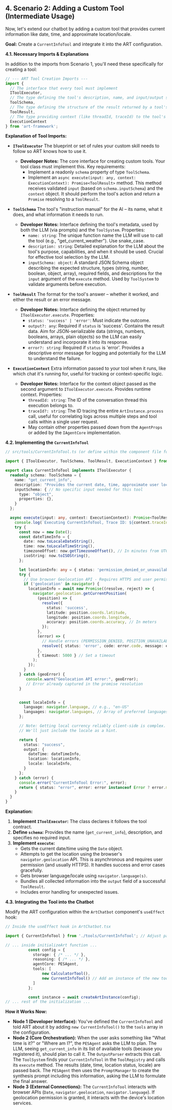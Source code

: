 ## 4. Scenario 2: Adding a Custom Tool (Intermediate Usage)

Now, let's extend our chatbot by adding a custom tool that provides current information like date, time, and approximate location/locale.

**Goal:** Create a `CurrentInfoTool` and integrate it into the ART configuration.

**4.1. Necessary Imports & Explanations**

In addition to the imports from Scenario 1, you'll need these specifically for creating a tool:

```typescript
// --- ART Tool Creation Imports ---
import {
  // The interface that every tool must implement
  IToolExecutor,
  // The type defining the tool's description, name, and input/output schemas
  ToolSchema,
  // The type defining the structure of the result returned by a tool's execute method
  ToolResult,
  // The type providing context (like threadId, traceId) to the tool's execute method
  ExecutionContext
} from 'art-framework';
```

**Explanation of Tool Imports:**

*   **`IToolExecutor`**
    The blueprint or set of rules your custom skill needs to follow so ART knows how to use it.
    *   **Developer Notes:** The core interface for creating custom tools. Your tool class must implement this. Key requirements:
        *   Implement a readonly `schema` property of type `ToolSchema`.
        *   Implement an `async execute(input: any, context: ExecutionContext): Promise<ToolResult>` method. This method receives validated `input` (based on `schema.inputSchema`) and the `context` object. It should perform the tool's action and return a `Promise` resolving to a `ToolResult`.

*   **`ToolSchema`**
    The tool's "instruction manual" for the AI – its name, what it does, and what information it needs to run.
    *   **Developer Notes:** Interface defining the tool's metadata, used by both the LLM (via prompts) and the `ToolSystem`. Properties:
        *   `name: string`: The unique function name the LLM will use to call the tool (e.g., "get_current_weather"). Use snake_case.
        *   `description: string`: Detailed explanation for the LLM about the tool's purpose, capabilities, and when it should be used. Crucial for effective tool selection by the LLM.
        *   `inputSchema: object`: A standard JSON Schema object describing the expected structure, types (string, number, boolean, object, array), required fields, and descriptions for the `input` argument of the `execute` method. Used by `ToolSystem` to validate arguments before execution.

*   **`ToolResult`**
    The format for the tool's answer – whether it worked, and either the result or an error message.
    *   **Developer Notes:** Interface defining the object returned by `IToolExecutor.execute`. Properties:
        *   `status: 'success' | 'error'`: Must indicate the outcome.
        *   `output?: any`: Required if `status` is 'success'. Contains the result data. Aim for JSON-serializable data (strings, numbers, booleans, arrays, plain objects) so the LLM can easily understand and incorporate it into its response.
        *   `error?: string`: Required if `status` is 'error'. Provides a descriptive error message for logging and potentially for the LLM to understand the failure.

*   **`ExecutionContext`**
    Extra information passed to your tool when it runs, like which chat it's running for, useful for tracking or context-specific logic.
    *   **Developer Notes:** Interface for the context object passed as the second argument to `IToolExecutor.execute`. Provides runtime context. Properties:
        *   `threadId: string`: The ID of the conversation thread this execution belongs to.
        *   `traceId?: string`: The ID tracing the entire `ArtInstance.process` call, useful for correlating logs across multiple steps and tool calls within a single user request.
        *   May contain other properties passed down from the `AgentProps` or added by the `IAgentCore` implementation.

**4.2. Implementing the `CurrentInfoTool`**

```typescript
// src/tools/CurrentInfoTool.ts (or define within the component file for simplicity)

import { IToolExecutor, ToolSchema, ToolResult, ExecutionContext } from 'art-framework';

export class CurrentInfoTool implements IToolExecutor {
  readonly schema: ToolSchema = {
    name: "get_current_info",
    description: "Provides the current date, time, approximate user location (requires permission), and browser language/locale.",
    inputSchema: { // No specific input needed for this tool
      type: "object",
      properties: {},
    }
  };

  async execute(input: any, context: ExecutionContext): Promise<ToolResult> {
    console.log(`Executing CurrentInfoTool, Trace ID: ${context.traceId}`);
    try {
      const now = new Date();
      const dateTimeInfo = {
        date: now.toLocaleDateString(),
        time: now.toLocaleTimeString(),
        timezoneOffset: now.getTimezoneOffset(), // In minutes from UTC
        isoString: now.toISOString(),
      };

      let locationInfo: any = { status: 'permission_denied_or_unavailable' };
      try {
        // Use browser Geolocation API - Requires HTTPS and user permission
        if ('geolocation' in navigator) {
          locationInfo = await new Promise((resolve, reject) => {
            navigator.geolocation.getCurrentPosition(
              (position) => {
                resolve({
                  status: 'success',
                  latitude: position.coords.latitude,
                  longitude: position.coords.longitude,
                  accuracy: position.coords.accuracy, // In meters
                });
              },
              (error) => {
                // Handle errors (PERMISSION_DENIED, POSITION_UNAVAILABLE, TIMEOUT)
                resolve({ status: 'error', code: error.code, message: error.message });
              },
              { timeout: 5000 } // Set a timeout
            );
          });
        }
      } catch (geoError) {
         console.warn("Geolocation API error:", geoError);
         // Error already captured in the promise resolution
      }


      const localeInfo = {
        language: navigator.language, // e.g., "en-US"
        languages: navigator.languages, // Array of preferred languages
      };

      // Note: Getting local currency reliably client-side is complex.
      // We'll just include the locale as a hint.

      return {
        status: "success",
        output: {
          dateTime: dateTimeInfo,
          location: locationInfo,
          locale: localeInfo,
        }
      };
    } catch (error) {
      console.error("CurrentInfoTool Error:", error);
      return { status: "error", error: error instanceof Error ? error.message : "Unknown error fetching current info" };
    }
  }
}
```

**Explanation:**

1.  **Implement `IToolExecutor`:** The class declares it follows the tool contract.
2.  **Define `schema`:** Provides the name (`get_current_info`), description, and specifies no required input.
3.  **Implement `execute`:**
    *   Gets the current date/time using the `Date` object.
    *   Attempts to get the location using the browser's `navigator.geolocation` API. This is asynchronous and requires user permission (and usually HTTPS). It handles success and error cases gracefully.
    *   Gets browser language/locale using `navigator.language(s)`.
    *   Bundles all collected information into the `output` field of a successful `ToolResult`.
    *   Includes error handling for unexpected issues.

**4.3. Integrating the Tool into the Chatbot**

Modify the ART configuration within the `ArtChatbot` component's `useEffect` hook:

```typescript jsx
// Inside the useEffect hook in ArtChatbot.tsx

import { CurrentInfoTool } from './tools/CurrentInfoTool'; // Adjust path if needed

// ... inside initializeArt function ...
          const config = {
            storage: { /* ... */ },
            reasoning: { /* ... */ },
            agentCore: PESAgent,
            tools: [
                new CalculatorTool(),
                new CurrentInfoTool() // Add an instance of the new tool
            ]
          };

          const instance = await createArtInstance(config);
// ... rest of the initialization ...
```

**How it Works Now:**

*   **Node 1 (Developer Interface):** You've defined the `CurrentInfoTool` and told ART about it by adding `new CurrentInfoTool()` to the `tools` array in the configuration.
*   **Node 2 (Core Orchestration):** When the user asks something like "What time is it?" or "Where am I?", the `PESAgent` asks the LLM to plan. The LLM, seeing `get_current_info` in its list of available tools (because you registered it), should plan to call it. The `OutputParser` extracts this call. The `ToolSystem` finds your `CurrentInfoTool` in the `ToolRegistry` and calls its `execute` method. The results (date, time, location status, locale) are passed back. The `PESAgent` then uses the `PromptManager` to create the synthesis prompt including this information, asking the LLM to formulate the final answer.
*   **Node 3 (External Connections):** The `CurrentInfoTool` interacts with browser APIs (`Date`, `navigator.geolocation`, `navigator.language`). If geolocation permission is granted, it interacts with the device's location services.